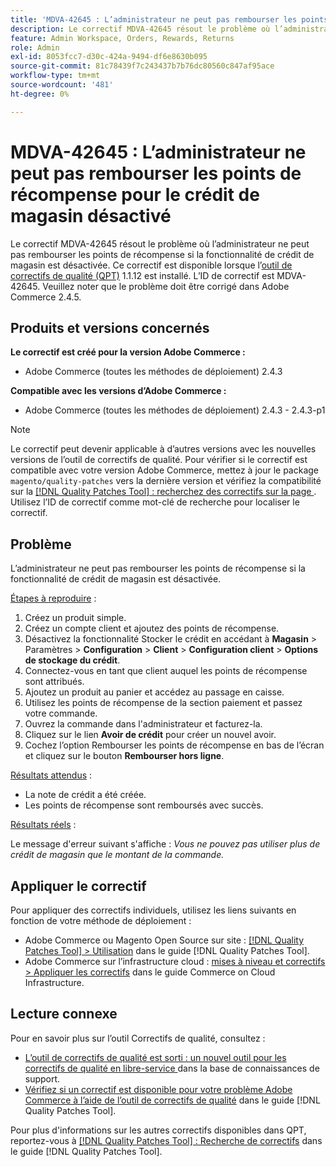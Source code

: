 ```yaml
---
title: 'MDVA-42645 : L’administrateur ne peut pas rembourser les points de récompense pour le crédit de magasin désactivé'
description: Le correctif MDVA-42645 résout le problème où l’administrateur ne peut pas rembourser les points de récompense si la fonctionnalité de crédit de magasin est désactivée. Ce correctif est disponible lorsque l’[outil de correctifs de qualité (QPT)](https://experienceleague.adobe.com/fr/docs/commerce-knowledge-base/kb/announcements/commerce-announcements/magento-quality-patches-released-new-tool-to-self-serve-quality-patches) 1.1.12 est installé. L’ID de correctif est MDVA-42645. Veuillez noter que le problème doit être corrigé dans Adobe Commerce 2.4.5.
feature: Admin Workspace, Orders, Rewards, Returns
role: Admin
exl-id: 8053fcc7-d30c-424a-9494-df6e8630b095
source-git-commit: 81c78439f7c243437b7b76dc80560c847af95ace
workflow-type: tm+mt
source-wordcount: '481'
ht-degree: 0%

---
```


# MDVA-42645 : L’administrateur ne peut pas rembourser les points de récompense pour le crédit de magasin désactivé

Le correctif MDVA-42645 résout le problème où l’administrateur ne peut pas rembourser les points de récompense si la fonctionnalité de crédit de magasin est désactivée. Ce correctif est disponible lorsque l’[outil de correctifs de qualité (QPT)](https://experienceleague.adobe.com/fr/docs/commerce-knowledge-base/kb/announcements/commerce-announcements/magento-quality-patches-released-new-tool-to-self-serve-quality-patches) 1.1.12 est installé. L’ID de correctif est MDVA-42645. Veuillez noter que le problème doit être corrigé dans Adobe Commerce 2.4.5.

## Produits et versions concernés

**Le correctif est créé pour la version Adobe Commerce :**

* Adobe Commerce (toutes les méthodes de déploiement) 2.4.3

**Compatible avec les versions d’Adobe Commerce :**

* Adobe Commerce (toutes les méthodes de déploiement) 2.4.3 - 2.4.3-p1

>[!NOTE]
>
>Le correctif peut devenir applicable à d’autres versions avec les nouvelles versions de l’outil de correctifs de qualité. Pour vérifier si le correctif est compatible avec votre version Adobe Commerce, mettez à jour le package `magento/quality-patches` vers la dernière version et vérifiez la compatibilité sur la [[!DNL Quality Patches Tool] : recherchez des correctifs sur la page ](https://experienceleague.adobe.com/fr/docs/commerce-knowledge-base/kb/announcements/commerce-announcements/magento-quality-patches-released-new-tool-to-self-serve-quality-patches). Utilisez l’ID de correctif comme mot-clé de recherche pour localiser le correctif.

## Problème

L’administrateur ne peut pas rembourser les points de récompense si la fonctionnalité de crédit de magasin est désactivée.

<u>Étapes à reproduire</u> :

1. Créez un produit simple.
1. Créez un compte client et ajoutez des points de récompense.
1. Désactivez la fonctionnalité Stocker le crédit en accédant à **Magasin** > Paramètres > **Configuration** > **Client** > **Configuration client** > **Options de stockage du crédit**.
1. Connectez-vous en tant que client auquel les points de récompense sont attribués.
1. Ajoutez un produit au panier et accédez au passage en caisse.
1. Utilisez les points de récompense de la section paiement et passez votre commande.
1. Ouvrez la commande dans l&#39;administrateur et facturez-la.
1. Cliquez sur le lien **Avoir de crédit** pour créer un nouvel avoir.
1. Cochez l’option Rembourser les points de récompense en bas de l’écran et cliquez sur le bouton **Rembourser hors ligne**.

<u>Résultats attendus</u> :

* La note de crédit a été créée.
* Les points de récompense sont remboursés avec succès.

<u>Résultats réels</u> :

Le message d&#39;erreur suivant s&#39;affiche : *Vous ne pouvez pas utiliser plus de crédit de magasin que le montant de la commande.*

## Appliquer le correctif

Pour appliquer des correctifs individuels, utilisez les liens suivants en fonction de votre méthode de déploiement :

* Adobe Commerce ou Magento Open Source sur site : [[!DNL Quality Patches Tool] > Utilisation](/help/tools/quality-patches-tool/usage.md) dans le guide [!DNL Quality Patches Tool].
* Adobe Commerce sur l’infrastructure cloud : [mises à niveau et correctifs > Appliquer les correctifs](https://experienceleague.adobe.com/docs/commerce-cloud-service/user-guide/develop/upgrade/apply-patches.html?lang=fr) dans le guide Commerce on Cloud Infrastructure.

## Lecture connexe

Pour en savoir plus sur l’outil Correctifs de qualité, consultez :

* [ L’outil de correctifs de qualité est sorti : un nouvel outil pour les correctifs de qualité en libre-service ](https://experienceleague.adobe.com/fr/docs/commerce-knowledge-base/kb/announcements/commerce-announcements/magento-quality-patches-released-new-tool-to-self-serve-quality-patches) dans la base de connaissances de support.
* [Vérifiez si un correctif est disponible pour votre problème Adobe Commerce à l’aide de l’outil de correctifs de qualité](/help/tools/quality-patches-tool/patches-available-in-qpt/check-patch-for-magento-issue-with-magento-quality-patches.md) dans le guide [!DNL Quality Patches Tool].

Pour plus d&#39;informations sur les autres correctifs disponibles dans QPT, reportez-vous à [[!DNL Quality Patches Tool] : Recherche de correctifs](https://experienceleague.adobe.com/tools/commerce-quality-patches/index.html?lang=fr) dans le guide [!DNL Quality Patches Tool].
